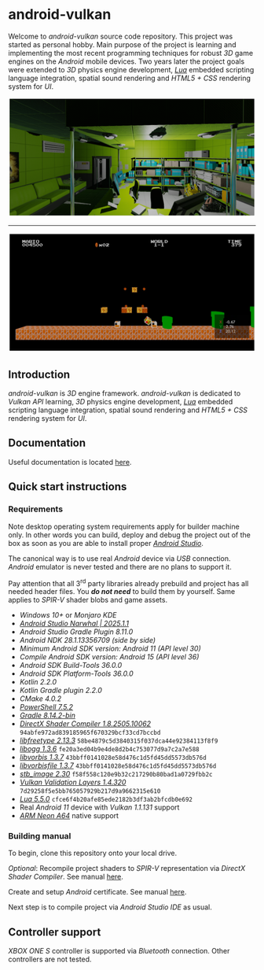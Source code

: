 # android-vulkan

Welcome to _android-vulkan_ source code repository. This project was started as personal hobby. Main purpose of the project is learning and implementing the most recent programming techniques for robust _3D_ game engines on the _Android_ mobile devices. Two years later the project goals were extended to _3D_ physics engine development, [_Lua_](https://en.wikipedia.org/wiki/Lua_(programming_language)) embedded scripting language integration, spatial sound rendering and _HTML5 + CSS_ rendering system for _UI_.

<img src="./docs/images/preview.png"/>

---

<img src="./docs/images/preview-002.png"/>


## Introduction

_android-vulkan_ is _3D_ engine framework. _android-vulkan_ is dedicated to _Vulkan API_ learning, _3D_ physics engine development, [_Lua_](https://en.wikipedia.org/wiki/Lua_(programming_language)) embedded scripting language integration, spatial sound rendering and _HTML5 + CSS_ rendering system for _UI_.

## Documentation

Useful documentation is located [here](docs/documentation.md).

## Quick start instructions

### Requirements

Note desktop operating system requirements apply for builder machine only. In other words you can build, deploy and debug the project out of the box as soon as you are able to install proper [_Android Studio_](https://developer.android.com/studio).

The canonical way is to use real _Android_ device via _USB_ connection. _Android_ emulator is never tested and there are no plans to support it.

Pay attention that all 3<sup>rd</sup> party libraries already prebuild and project has all needed header files. You **_do not need_** to build them by yourself. Same applies to _SPIR-V_ shader blobs and game assets.

* _Windows 10+_ or _Monjaro KDE_
* [_Android Studio Narwhal | 2025.1.1_](https://developer.android.com/studio)
* _Android Studio Gradle Plugin 8.11.0_
* _Android NDK 28.1.13356709 (side by side)_
* _Minimum _Android SDK_ version: Android 11 (API level 30)_
* _Compile _Android SDK_ version: Android 15 (API level 36)_
* _Android SDK Build-Tools 36.0.0_
* _Android SDK Platform-Tools 36.0.0_
* _Kotlin 2.2.0_
* _Kotlin Gradle plugin 2.2.0_
* _CMake 4.0.2_
* [_PowerShell 7.5.2_](https://github.com/PowerShell/PowerShell/releases/tag/v7.5.2)
* [_Gradle 8.14.2-bin_](https://services.gradle.org/distributions/)
* [_DirectX Shader Compiler 1.8.2505.10062_](https://github.com/microsoft/DirectXShaderCompiler) `94abfe972ad839185965f670329bcf33cd7bccbd`
* [_libfreetype 2.13.3_](https://gitlab.freedesktop.org/freetype/freetype) `58be4879c5d3840315f037dca44e92384113f8f9`
* [_libogg 1.3.6_](https://gitlab.xiph.org/xiph/ogg) `fe20a3ed04b9e4de8d2b4c753077d9a7c2a7e588`
* [_libvorbis 1.3.7_](https://gitlab.xiph.org/xiph/vorbis) `43bbff0141028e58d476c1d5fd45dd5573db576d`
* [_libvorbisfile 1.3.7_](https://gitlab.xiph.org/xiph/vorbis) `43bbff0141028e58d476c1d5fd45dd5573db576d`
* [_stb_image 2.30_](https://github.com/nothings/stb) `f58f558c120e9b32c217290b80bad1a0729fbb2c`
* [_Vulkan Validation Layers 1.4.320_](https://github.com/KhronosGroup/Vulkan-ValidationLayers) `7d29258f5e5bb765057929b217d9a9662315e610`
* [_Lua 5.5.0_](https://github.com/lua/lua) `cfce6f4b20afe85ede2182b3df3ab2bfcdb0e692`
* Real _Android 11_ device with _Vulkan 1.1.131_ support
* [_ARM Neon A64_](https://developer.arm.com/architectures/instruction-sets/simd-isas/neon/neon-programmers-guide-for-armv8-a/introducing-neon-for-armv8-a) native support

### Building manual

To begin, clone this repository onto your local drive.

_Optional_: Recompile project shaders to _SPIR-V_ representation via _DirectX Shader Compiler_. See manual [here](docs/shader-compilation.md).

Create and setup _Android_ certificate. See manual [here](docs/release-build.md).

Next step is to compile project via _Android Studio IDE_ as usual.

## Controller support

_XBOX ONE S_ controller is supported via _Bluetooth_ connection. Other controllers are not tested.
